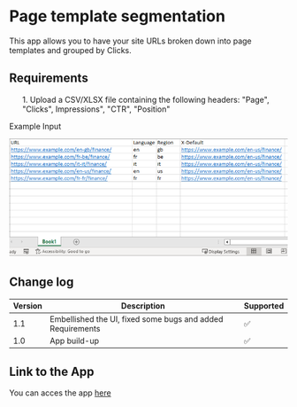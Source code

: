 # Page template segmentation

This app allows you to have your site URLs broken down into page templates and grouped by Clicks.

## Requirements
<ul>
  1. Upload a CSV/XLSX file containing the following headers: "Page", "Clicks", Impressions", "CTR", "Position"
</ul>

Example Input

<picture>
  <source media="(prefers-color-scheme: dark)" srcset="https://github.com/simodepth96/hreflang-xml-sitemap/blob/e00fe36c874ab990041e89c4eef423e529d89650/both%20input.png">
  <source media="(prefers-color-scheme: light)" srcset="https://github.com/simodepth96/hreflang-xml-sitemap/blob/e00fe36c874ab990041e89c4eef423e529d89650/both%20input.png">
  <img
    alt=""
    src="https://github.com/simodepth96/hreflang-xml-sitemap/blob/e00fe36c874ab990041e89c4eef423e529d89650/both%20input.png"
    style="max-width: 100%; height: auto;">
</picture>

## Change log

| Version | Description                                                                              | Supported           |
|---------|------------------------------------------------------------------------------------------|---------------------|
| 1.1     | Embellished the UI, fixed some bugs and added Requirements | :white_check_mark: |
| 1.0     | App build-up                                                                             | :white_check_mark: |



## Link to the App
You can acces the app <a href="https://page-template-segmentation.streamlit.app/" target="_blank" rel="noopener">here</a>
